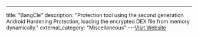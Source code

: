 ---
title: "BangCle"
description: "Protection tool using the second generation Android Hardening Protection, loading the encrypted DEX file from memory dynamically."
external_category: "Miscellaneous"
---[Visit Website](https://github.com/woxihuannisja/Bangcle)

